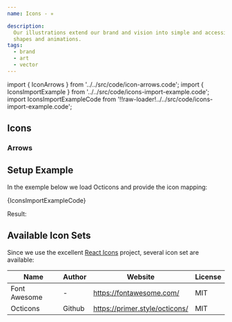 ```yaml
---
name: Icons - ✳️

description:
  Our illustrations extend our brand and vision into simple and accessible
  shapes and animations.
tags:
  - brand
  - art
  - vector
---
```


<!-- CODE IMPORTS -->

<!-- prettier-ignore -->
import { IconArrows } from '../../src/code/icon-arrows.code';
import { IconsImportExample } from '../../src/code/icons-import-example.code';
import IconsImportExampleCode from '!!raw-loader!../../src/code/icons-import-example.code';

<!-- END CODE IMPORTS -->

<DocHeader props={props}/>

## Icons

### Arrows

<IconArrows/>

## Setup Example

In the exemple below we load Octicons and provide the icon mapping:

<CodeBlock>{IconsImportExampleCode}</CodeBlock>

Result:

<IconsImportExample/>

## Available Icon Sets

Since we use the excellent
[React Icons](https://react-icons.github.io/react-icons/) project, several icon
set are available:

| Name         | Author | Website                        | License |
| ------------ | ------ | ------------------------------ | ------- |
| Font Awesome | -      | https://fontawesome.com/       | MIT     |
| Octicons     | Github | https://primer.style/octicons/ | MIT     |
